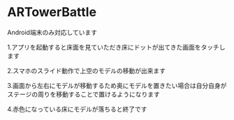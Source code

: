 # ARTowerBattle

Android端末のみ対応しています

1.アプリを起動すると床面を見ていただき床にドットが出てきた画面をタッチします

2.スマホのスライド動作で上空のモデルの移動が出来ます

3.画面から左右にモデルが移動するため奥にモデルを置きたい場合は自分自身がステージの周りを移動することで置けるようになります

4.赤色になっている床にモデルが落ちると終了です
